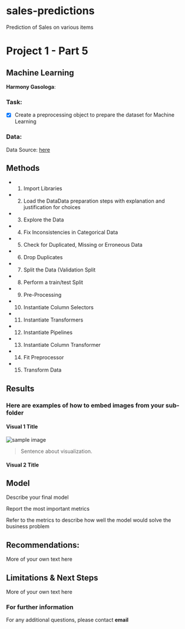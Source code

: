 # sales-predictions
Prediction of Sales on various items

# Project 1 - Part 5
## Machine Learning 


**Harmony Gasologa**: 

### Task:

- [x] Create a preprocessing object to prepare the dataset for Machine Learning


### Data:
Data Source: [here](https://drive.google.com/file/d/1syH81TVrbBsdymLT_jl2JIf6IjPXtSQw/view)


## Methods
- 1. Import Libraries
- 2. Load the DataData preparation steps with explanation and justification for choices
- 3. Explore the Data
- 4. Fix Inconsistencies in Categorical Data
- 5. Check for Duplicated, Missing or Erroneous Data
- 6. Drop Duplicates
- 7. Split the Data (Validation Split
- 8. Perform a train/test Split
- 9. Pre-Processing
- 10. Instantiate Column Selectors
- 11. Instantiate Transformers
- 12. Instantiate Pipelines
- 13. Instantiate Column Transformer
- 14. Fit Preprocessor
- 15. Transform Data

## Results

### Here are examples of how to embed images from your sub-folder


#### Visual 1 Title
![sample image](https://www.techtarget.com/searchdatamanagement/definition/data-preprocessing)

> Sentence about visualization.

#### Visual 2 Title

## Model

Describe your final model

Report the most important metrics

Refer to the metrics to describe how well the model would solve the business problem

## Recommendations:

More of your own text here


## Limitations & Next Steps

More of your own text here


### For further information


For any additional questions, please contact **email**
